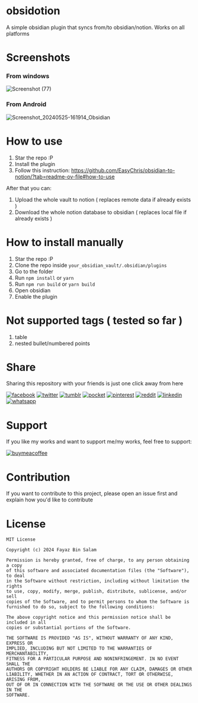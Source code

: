 # obsidotion
A simple obsidian plugin that syncs from/to obsidian/notion. Works on all platforms

# Screenshots
### From windows
![Screenshot (77)](https://github.com/p32929/obsidotion/assets/6418354/95243ab8-58a4-4359-a72e-7d501c14f822)

### From Android
![Screenshot_20240525-161914_Obsidian](https://github.com/p32929/obsidotion/assets/6418354/7639a491-ce9c-4986-a7df-64d8f636f2df)

# How to use
1. Star the repo :P
2. Install the plugin
3. Follow this instruction: https://github.com/EasyChris/obsidian-to-notion/?tab=readme-ov-file#how-to-use

After that you can:
1. Upload the whole vault to notion ( replaces remote data if already exists )
2. Download the whole notion database to obsidian ( replaces local file if already exists )

# How to install manually
1. Star the repo :P
2. Clone the repo inside `your_obsidian_vault/.obsidian/plugins`
3. Go to the folder
4. Run `npm install` or `yarn`
5. Run `npm run build` or `yarn build`
6. Open obsidian
7. Enable the plugin

# Not supported tags ( tested so far )
1. table
2. nested bullet/numbered points

# Share
Sharing this repository with your friends is just one click away from here

[![facebook](https://user-images.githubusercontent.com/6418354/179013321-ac1d1452-0689-493f-9066-940cf2302b6e.png)](https://www.facebook.com/sharer/sharer.php?u=https://github.com/p32929/obsidotion/)
[![twitter](https://user-images.githubusercontent.com/6418354/179013351-7d8d6d1c-4ce2-46ab-bef8-4c4765a1b888.png)](https://twitter.com/intent/tweet?url=https://github.com/p32929/obsidotion/)
[![tumblr](https://user-images.githubusercontent.com/6418354/179013343-3111f55a-3b90-40c7-8487-9777348672b0.png)](https://www.tumblr.com/share?v=3&u=https://github.com/p32929/obsidotion/)
[![pocket](https://user-images.githubusercontent.com/6418354/179013334-b095c45f-becf-49f4-9ee1-5a731a9b1f85.png)](https://getpocket.com/save?url=https://github.com/p32929/obsidotion/)
[![pinterest](https://user-images.githubusercontent.com/6418354/179013331-44cd9206-11b1-4b65-becb-5863b61c828f.png)](https://pinterest.com/pin/create/button/?url=https://github.com/p32929/obsidotion/)
[![reddit](https://user-images.githubusercontent.com/6418354/179013338-7416ae3f-73ba-4522-86e1-1374d7082d22.png)](https://www.reddit.com/submit?url=https://github.com/p32929/obsidotion/)
[![linkedin](https://user-images.githubusercontent.com/6418354/179013327-ca7b7102-1da8-4b1c-858f-1a6e5f21bd70.png)](https://www.linkedin.com/shareArticle?mini=true&url=https://github.com/p32929/obsidotion/)
[![whatsapp](https://user-images.githubusercontent.com/6418354/179013353-f477fa0b-3e6f-4138-a357-c9991b23ff88.png)](https://api.whatsapp.com/send?text=https://github.com/p32929/obsidotion/)


# Support
If you like my works and want to support me/my works, feel free to support:

[![buymeacoffee](https://www.buymeacoffee.com/assets/img/guidelines/download-assets-sm-1.svg)](https://www.buymeacoffee.com/p32929)

# Contribution
If you want to contribute to this project, please open an issue first and explain how you'd like to contribute

# License
```
MIT License

Copyright (c) 2024 Fayaz Bin Salam

Permission is hereby granted, free of charge, to any person obtaining a copy
of this software and associated documentation files (the "Software"), to deal
in the Software without restriction, including without limitation the rights
to use, copy, modify, merge, publish, distribute, sublicense, and/or sell
copies of the Software, and to permit persons to whom the Software is
furnished to do so, subject to the following conditions:

The above copyright notice and this permission notice shall be included in all
copies or substantial portions of the Software.

THE SOFTWARE IS PROVIDED "AS IS", WITHOUT WARRANTY OF ANY KIND, EXPRESS OR
IMPLIED, INCLUDING BUT NOT LIMITED TO THE WARRANTIES OF MERCHANTABILITY,
FITNESS FOR A PARTICULAR PURPOSE AND NONINFRINGEMENT. IN NO EVENT SHALL THE
AUTHORS OR COPYRIGHT HOLDERS BE LIABLE FOR ANY CLAIM, DAMAGES OR OTHER
LIABILITY, WHETHER IN AN ACTION OF CONTRACT, TORT OR OTHERWISE, ARISING FROM,
OUT OF OR IN CONNECTION WITH THE SOFTWARE OR THE USE OR OTHER DEALINGS IN THE
SOFTWARE.

```

